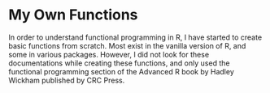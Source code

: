<h1>My Own Functions</h1>
<p font size = '32'>
In order to understand functional programming in R, I have started to create basic functions from scratch.
Most exist in the vanilla version of R, and some in various packages. However, I did not look for these documentations
while creating these functions, and only used the functional programming section of the Advanced R book by Hadley Wickham
published by CRC Press.
</p>
